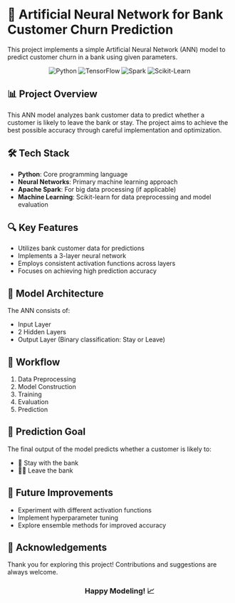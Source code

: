 # 🧠 Artificial Neural Network for Bank Customer Churn Prediction

This project implements a simple Artificial Neural Network (ANN) model to predict customer churn in a bank using given parameters.

<div align="center">

![Python](https://img.shields.io/badge/Python-3776AB?style=for-the-badge&logo=python&logoColor=white)
![TensorFlow](https://img.shields.io/badge/TensorFlow-FF6F00?style=for-the-badge&logo=tensorflow&logoColor=white)
![Spark](https://img.shields.io/badge/Apache_Spark-FFFFFF?style=for-the-badge&logo=apachespark&logoColor=#E35A16)
![Scikit-Learn](https://img.shields.io/badge/scikit--learn-%23F7931E.svg?style=for-the-badge&logo=scikit-learn&logoColor=white)

</div>

## 📊 Project Overview

This ANN model analyzes bank customer data to predict whether a customer is likely to leave the bank or stay. The project aims to achieve the best possible accuracy through careful implementation and optimization.

## 🛠️ Tech Stack

- **Python**: Core programming language
- **Neural Networks**: Primary machine learning approach
- **Apache Spark**: For big data processing (if applicable)
- **Machine Learning**: Scikit-learn for data preprocessing and model evaluation

## 🔍 Key Features

- Utilizes bank customer data for predictions
- Implements a 3-layer neural network
- Employs consistent activation functions across layers
- Focuses on achieving high prediction accuracy

## 🔢 Model Architecture

The ANN consists of:
- Input Layer
- 2 Hidden Layers
- Output Layer (Binary classification: Stay or Leave)

## 🔄 Workflow

1. Data Preprocessing
2. Model Construction
3. Training
4. Evaluation
5. Prediction

## 🎯 Prediction Goal

The final output of the model predicts whether a customer is likely to:
- 🏦 Stay with the bank
- 🚶‍♂️ Leave the bank

## 🚀 Future Improvements

- Experiment with different activation functions
- Implement hyperparameter tuning
- Explore ensemble methods for improved accuracy

## 🙏 Acknowledgements

Thank you for exploring this project! Contributions and suggestions are always welcome.

<div align="center">

### Happy Modeling! 📈

</div>

